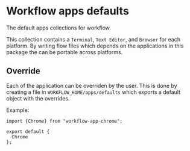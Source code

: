 # Workflow apps defaults

The default apps collections for workflow. 

This collection contains a `Terminal`, `Text Editor`, and `Browser` for each 
platform. By writing flow files which depends on the applications in this package
the can be portable across platforms.

## Override

Each of the application can be overriden by the user. This is done by creating a 
file in `WORKFLOW_HOME/apps/defaults` which exports a default object with the 
overrides.

Example:
```
import {Chrome} from "workflow-app-chrome";

export default {
  Chrome
};
```
